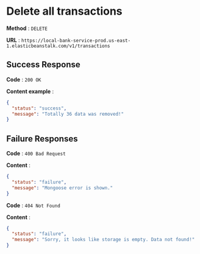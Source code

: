 # Delete all transactions

**Method** : `DELETE`

**URL** : `https://local-bank-service-prod.us-east-1.elasticbeanstalk.com/v1/transactions`

## Success Response

**Code** : `200 OK`

**Content example** :
```json
{
  "status": "success",
  "message": "Totally 36 data was removed!"
}
```

## Failure Responses

**Code** : `400 Bad Request`

**Content** :
```json
{
  "status": "failure",
  "message": "Mongoose error is shown."
}
```

**Code** : `404 Not Found`

**Content** :
```json
{
  "status": "failure",
  "message": "Sorry, it looks like storage is empty. Data not found!"
}
```
